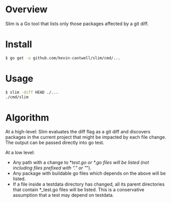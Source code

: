 # Overview

Slim is a Go tool that lists only those packages affected by a git diff.

# Install

```sh
$ go get -u github.com/kevin-cantwell/slim/cmd/...
```

# Usage

```sh
$ slim -diff HEAD ./...
./cmd/slim
```

# Algorithm

At a high-level: Slim evaluates the diff flag as a git diff and discovers packages in the current project that might
be impacted by each file change. The output can be passed directly into go test. 

At a low level:
* Any path with a change to *_test.go or *.go files will be listed (not including files prefixed with "." or "_").
* Any package with buildable go files which depends on the above will be listed.
* If a file inside a testdata directory has changed, all its parent directories that contain *_test.go files will be 
listed. This is a conservative assumption that a test may depend on testdata.